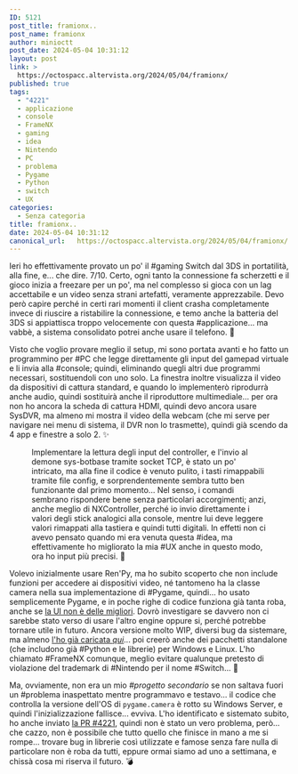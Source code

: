 ```yaml
---
ID: 5121
post_title: framionx..
post_name: framionx
author: minioctt
post_date: 2024-05-04 10:31:12
layout: post
link: >
  https://octospacc.altervista.org/2024/05/04/framionx/
published: true
tags:
  - "4221"
  - applicazione
  - console
  - FrameNX
  - gaming
  - idea
  - Nintendo
  - PC
  - problema
  - Pygame
  - Python
  - switch
  - UX
categories:
  - Senza categoria
title: framionx..
date: 2024-05-04 10:31:12
canonical_url:   https://octospacc.altervista.org/2024/05/04/framionx/
---
```

<!-- wp:paragraph -->
<p>Ieri ho effettivamente provato un po' il #gaming Switch dal 3DS in portatilità, alla fine, e... che dire. 7/10. Certo, ogni tanto la connessione fa scherzetti e il gioco inizia a freezare per un po', ma nel complesso si gioca con un lag accettabile e un video senza strani artefatti, veramente apprezzabile. Devo però capire perché in certi rari momenti il client crasha completamente invece di riuscire a ristabilire la connessione, e temo anche la batteria del 3DS si appiattisca troppo velocemente con questa #applicazione... ma vabbè, a sistema consolidato potrei anche usare il telefono. 🐚</p>
<!-- /wp:paragraph -->

<!-- wp:paragraph -->
<p>Visto che voglio provare meglio il setup, mi sono portata avanti e ho fatto un programmino per #PC che legge direttamente gli input del gamepad virtuale e li invia alla #console; quindi, eliminando quegli altri due programmi necessari, sostituendoli con uno solo. La finestra inoltre visualizza il video da dispositivi di cattura standard, e quando lo implementerò riprodurrà anche audio, quindi sostituirà anche il riproduttore multimediale... per ora non ho ancora la scheda di cattura HDMI, quindi devo ancora usare SysDVR, ma almeno mi mostra il video della webcam (che mi serve per navigare nei menu di sistema, il DVR non lo trasmette), quindi già scendo da 4 app e finestre a solo 2. ✨️</p>
<!-- /wp:paragraph -->

<!-- wp:paragraph -->
<p></p>
<!-- /wp:paragraph -->

<!-- wp:image {"id":5123,"sizeSlug":"full","linkDestination":"none"} -->
<figure class="wp-block-image size-full"><img src="{{site.cdnurl}}/assets/uploads/2024/05/image-1.png" alt="" class="wp-image-5123"/><figcaption class="wp-element-caption">Implementare la lettura degli input del controller, e l'invio al demone sys-botbase tramite socket TCP, è stato un po' intricato, ma alla fine il codice è venuto pulito, i tasti rimappabili tramite file config, e sorprendentemente sembra tutto ben funzionante dal primo momento... Nel senso, i comandi sembrano rispondere bene senza particolari accorgimenti; anzi, anche meglio di NXController, perché io invio direttamente i valori degli stick analogici alla console, mentre lui deve leggere valori rimappati alla tastiera e quindi tutti digitali. In effetti non ci avevo pensato quando mi era venuta questa #idea, ma effettivamente ho migliorato la mia #UX anche in questo modo, ora ho input più precisi. 🤏️</figcaption></figure>
<!-- /wp:image -->

<!-- wp:paragraph -->
<p></p>
<!-- /wp:paragraph -->

<!-- wp:paragraph -->
<p>Volevo inizialmente usare Ren'Py, ma ho subito scoperto che non include funzioni per accedere ai dispositivi video, né tantomeno ha la classe camera nella sua implementazione di #Pygame, quindi... ho usato semplicemente Pygame, e in poche righe di codice funziona già tanta roba, anche se <a href="https://matrix.to/#/!vwmDGYVJvlMFABfAUc:matrix.org/$RzQZO8xoMpQxRmLIotMNkNxjHt8wV8M0df3OL3qNMJ0">la UI non è delle migliori</a>. Dovrò investigare se davvero non ci sarebbe stato verso di usare l'altro engine oppure si, perché potrebbe tornare utile in futuro. Ancora versione molto WIP, diversi bug da sistemare, ma almeno <a href="https://octt.itch.io/framenx/download/hgHR3A_n5O9zy9cupbCjL7ZPb4xNQi2z979oWxC2">l'ho già caricata <em>qui</em></a>... poi creerò anche dei pacchetti standalone (che includono già #Python e le librerie) per Windows e Linux. L'ho chiamato #FrameNX comunque, meglio evitare qualunque pretesto di violazione del trademark di #Nintendo per il nome #Switch... 🚨️</p>
<!-- /wp:paragraph -->

<!-- wp:paragraph -->
<p>Ma, ovviamente, non era un mio <em>#progetto secondario</em> se non saltava fuori un #problema inaspettato mentre programmavo e testavo... il codice che controlla la versione dell'OS di <code>pygame.camera</code> è rotto su Windows Server, e quindi l'inizializzazione fallisce... evviva. L'ho identificato e sistemato subito, ho anche inviato <a href="https://github.com/pygame/pygame/pull/4221">la PR #4221</a>, quindi non è stato un vero problema, però... che cazzo, non è possibile che tutto quello che finisce in mano a me si rompe... trovare bug in librerie così utilizzate e famose senza fare nulla di particolare non è roba da tutti, eppure ormai siamo ad uno a settimana, e chissà cosa mi riserva il futuro. 💣️</p>
<!-- /wp:paragraph -->